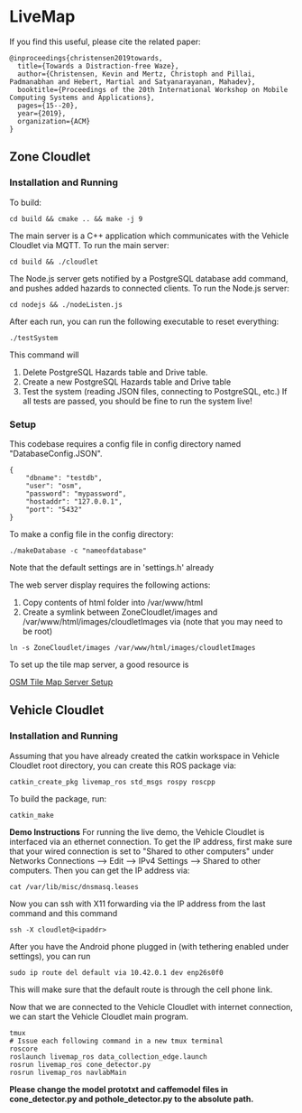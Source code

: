 # LiveMap

If you find this useful, please cite the related paper:
```
@inproceedings{christensen2019towards,
  title={Towards a Distraction-free Waze},
  author={Christensen, Kevin and Mertz, Christoph and Pillai, Padmanabhan and Hebert, Martial and Satyanarayanan, Mahadev},
  booktitle={Proceedings of the 20th International Workshop on Mobile Computing Systems and Applications},
  pages={15--20},
  year={2019},
  organization={ACM}
}
```

## Zone Cloudlet

### Installation and Running
To build:
```
cd build && cmake .. && make -j 9
```
The main server is a C++ application which communicates with the Vehicle Cloudlet via MQTT.  To run the main server:
```
cd build && ./cloudlet
```
The Node.js server gets notified by a PostgreSQL database add command, and pushes added hazards to connected clients.  To run the Node.js server:
```
cd nodejs && ./nodeListen.js
```

After each run, you can run the following executable to reset everything:
```
./testSystem
```
This command will
1. Delete PostgreSQL Hazards table and Drive table.
2. Create a new PostgreSQL Hazards table and Drive table
3. Test the system (reading JSON files, connecting to PostgreSQL, etc.)
If all tests are passed, you should be fine to run the system live!

### Setup

This codebase requires a config file in config directory named "DatabaseConfig.JSON".

```
{
    "dbname": "testdb",
    "user": "osm",
    "password": "mypassword",
    "hostaddr": "127.0.0.1",
    "port": "5432"
}
```

To make a config file in the config directory:
```
./makeDatabase -c "nameofdatabase"
```
Note that the default settings are in 'settings.h' already

The web server display requires the following actions:
1. Copy contents of html folder into /var/www/html
2. Create a symlink between ZoneCloudlet/images and /var/www/html/images/cloudletImages via (note that you may need to be root)
```
ln -s ZoneCloudlet/images /var/www/html/images/cloudletImages
```


To set up the tile map server, a good resource is 

[OSM Tile Map Server Setup](https://www.linuxbabe.com/linux-server/openstreetmap-tile-server-ubuntu-16-04)


## Vehicle Cloudlet

### Installation and Running
Assuming that you have already created the catkin workspace in Vehicle Cloudlet root directory, you can create this ROS package via:
```
catkin_create_pkg livemap_ros std_msgs rospy roscpp
```
To build the package, run:
```
catkin_make
```
**Demo Instructions**
For running the live demo, the Vehicle Cloudlet is interfaced via an ethernet connection.  To get the IP address, first make sure that your wired connection is set to "Shared to other computers" under Networks Connections --> Edit --> IPv4 Settings --> Shared to other computers.  Then you can get the IP address via:
```
cat /var/lib/misc/dnsmasq.leases
```
Now you can ssh with X11 forwarding via the IP address from the last command and this command
```
ssh -X cloudlet@<ipaddr>
```
After you have the Android phone plugged in (with tethering enabled under settings), you can run 

```
sudo ip route del default via 10.42.0.1 dev enp26s0f0
```
This will make sure that the default route is through the cell phone link.

Now that we are connected to the Vehicle Cloudlet with internet connection, we can start the Vehicle Cloudlet main program.
```
tmux
# Issue each following command in a new tmux terminal
roscore
roslaunch livemap_ros data_collection_edge.launch
rosrun livemap_ros cone_detector.py
rosrun livemap_ros navlabMain
```
**Please change the model prototxt and caffemodel files in cone_detector.py and pothole_detector.py to the absolute path.**